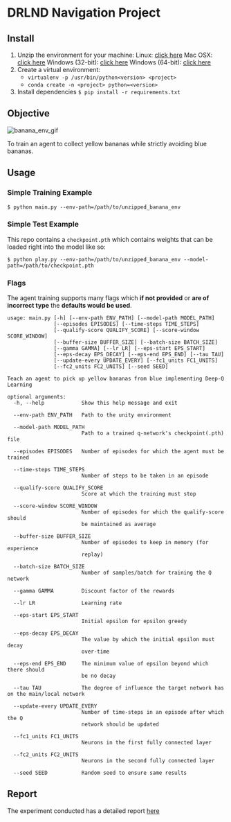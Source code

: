 # DRLND Navigation Project

## Install
1. Unzip the environment for your machine:
    Linux: [click here](https://s3-us-west-1.amazonaws.com/udacity-drlnd/P1/Banana/Banana_Linux.zip)
    Mac OSX: [click here](https://s3-us-west-1.amazonaws.com/udacity-drlnd/P1/Banana/Banana.app.zip)
    Windows (32-bit): [click here](https://s3-us-west-1.amazonaws.com/udacity-drlnd/P1/Banana/Banana_Windows_x86.zip)
    Windows (64-bit): [click here](https://s3-us-west-1.amazonaws.com/udacity-drlnd/P1/Banana/Banana_Windows_x86_64.zip)
2. Create a virtual environment:
    - `virtualenv -p /usr/bin/python<version> <project>`
    - `conda create -n <project> python=<version>`
3. Install dependencies `$ pip install -r requirements.txt`

## Objective

![banana_env_gif](https://github.com/AmreshVenugopal/DRLND_Navigation_Project/blob/master/banana.gif?raw=true?raw=true "Banana environment")

To train an agent to collect yellow bananas while strictly avoiding blue bananas.


## Usage

### Simple Training Example
```
$ python main.py --env-path=/path/to/unzipped_banana_env
```

### Simple Test Example

This repo contains a `checkpoint.pth` which contains weights
that can be loaded right into the model like so:
```
$ python play.py --env-path=/path/to/unzipped_banana_env --model-path=/path/to/checkpoint.pth
```

### Flags
The agent training supports many flags which **if not provided** or
**are of incorrect type** the **defaults would be used**.

```
usage: main.py [-h] [--env-path ENV_PATH] [--model-path MODEL_PATH]
               [--episodes EPISODES] [--time-steps TIME_STEPS]
               [--qualify-score QUALIFY_SCORE] [--score-window SCORE_WINDOW]
               [--buffer-size BUFFER_SIZE] [--batch-size BATCH_SIZE]
               [--gamma GAMMA] [--lr LR] [--eps-start EPS_START]
               [--eps-decay EPS_DECAY] [--eps-end EPS_END] [--tau TAU]
               [--update-every UPDATE_EVERY] [--fc1_units FC1_UNITS]
               [--fc2_units FC2_UNITS] [--seed SEED]

Teach an agent to pick up yellow bananas from blue implementing Deep-Q
Learning

optional arguments:
  -h, --help            Show this help message and exit

  --env-path ENV_PATH   Path to the unity environment

  --model-path MODEL_PATH
                        Path to a trained q-network's checkpoint(.pth) file

  --episodes EPISODES   Number of episodes for which the agent must be trained

  --time-steps TIME_STEPS
                        Number of steps to be taken in an episode

  --qualify-score QUALIFY_SCORE
                        Score at which the training must stop

  --score-window SCORE_WINDOW
                        Number of episodes for which the qualify-score should
                        be maintained as average

  --buffer-size BUFFER_SIZE
                        Number of episodes to keep in memory (for experience
                        replay)

  --batch-size BATCH_SIZE
                        Number of samples/batch for training the Q network

  --gamma GAMMA         Discount factor of the rewards

  --lr LR               Learning rate

  --eps-start EPS_START
                        Initial epsilon for epsilon greedy

  --eps-decay EPS_DECAY
                        The value by which the initial epsilon must decay
                        over-time

  --eps-end EPS_END     The minimum value of epsilon beyond which there should
                        be no decay

  --tau TAU             The degree of influence the target network has on the main/local network

  --update-every UPDATE_EVERY
                        Number of time-steps in an episode after which the Q
                        network should be updated

  --fc1_units FC1_UNITS
                        Neurons in the first fully connected layer

  --fc2_units FC2_UNITS
                        Neurons in the second fully connected layer

  --seed SEED           Random seed to ensure same results

```

## Report
The experiment conducted has a detailed report [here](https://github.com/AmreshVenugopal/DRLND_Navigation_Project/blob/master/Report.md)